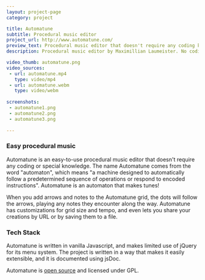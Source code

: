 ```yaml
---
layout: project-page
category: project

title: Automatune
subtitle: Procedural music editor
project_url: http://www.automatune.com/
preview_text: Procedural music editor that doesn't require any coding knowledge
description: Procedural music editor by Maximillian Laumeister. No coding knowledge required.

video_thumb: automatune.png
video_sources:
 - url: automatune.mp4
   type: video/mp4
 - url: automatune.webm
   type: video/webm
   
screenshots:
 - automatune1.png
 - automatune2.png
 - automatune3.png
   
---
```


### Easy procedural music

Automatune is an easy-to-use procedural music editor that doesn't require any coding or special knowledge. The name Automatune comes from the word "automaton", which means "a machine designed to automatically follow a predetermined sequence of operations or respond to encoded instructions". Automatune is an automaton that makes tunes!

When you add arrows and notes to the Automatune grid, the dots will follow the arrows, playing any notes they encounter along the way. Automatune has customizations for grid size and tempo, and even lets you share your creations by URL or by saving them to a file.

### Tech Stack

Automatune is written in vanilla Javascript, and makes limited use of jQuery for its menu system. The project is written in a way that makes it easily extensible, and it is documented using jsDoc.

Automatune is [open source](https://github.com/MaxLaumeister/automatune) and licensed under GPL.
